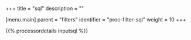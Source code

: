+++
title = "sql"
description = ""

[menu.main]
parent = "filters"
identifier = "proc-filter-sql"
weight = 10
+++

{{% processordetails inputsql %}}
